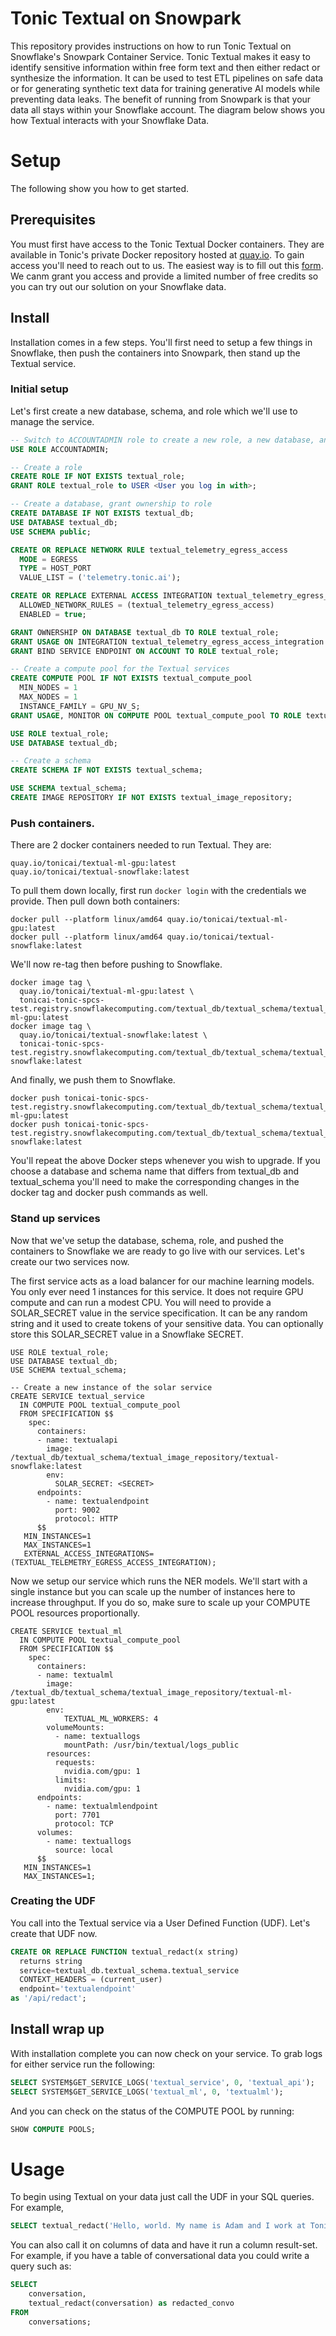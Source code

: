 # Tonic Textual on Snowpark

This repository provides instructions on how to run Tonic Textual on Snowflake's Snowpark Container Service.  Tonic Textual makes it easy to identify sensitive information within free form text and then either redact or synthesize the information.  It can be used to test ETL pipelines on safe data or for generating synthetic text data for training generative AI models while preventing data leaks.  The benefit of running from Snowpark is that your data all stays within your Snowflake account.  The diagram below shows you how Textual interacts with your Snowflake Data.







# Setup

The following show you how to get started.

## Prerequisites

You must first have access to the Tonic Textual Docker containers.  They are available in Tonic's private Docker repository hosted at [quay.io](https://quay.io).  To gain access you'll need to reach out to us.  The easiest way is to fill out this [form](https://www.tonic.ai/product-demo/textual).  We canm grant you access and provide a limited number of free credits so you can try out our solution on your Snowflake data.

## Install

Installation comes in a few steps.  You'll first need to setup a few things in Snowflake, then push the containers into Snowpark, then stand up the Textual service.

### Initial setup

Let's first create a new database, schema, and role which we'll use to manage the service.

```sql
-- Switch to ACCOUNTADMIN role to create a new role, a new database, and configure a security integration.
USE ROLE ACCOUNTADMIN;

-- Create a role
CREATE ROLE IF NOT EXISTS textual_role;
GRANT ROLE textual_role to USER <User you log in with>;

-- Create a database, grant ownership to role
CREATE DATABASE IF NOT EXISTS textual_db;
USE DATABASE textual_db;
USE SCHEMA public;

CREATE OR REPLACE NETWORK RULE textual_telemetry_egress_access
  MODE = EGRESS
  TYPE = HOST_PORT
  VALUE_LIST = ('telemetry.tonic.ai');

CREATE OR REPLACE EXTERNAL ACCESS INTEGRATION textual_telemetry_egress_access_integration
  ALLOWED_NETWORK_RULES = (textual_telemetry_egress_access)
  ENABLED = true;

GRANT OWNERSHIP ON DATABASE textual_db TO ROLE textual_role;
GRANT USAGE ON INTEGRATION textual_telemetry_egress_access_integration TO ROLE textual_role;
GRANT BIND SERVICE ENDPOINT ON ACCOUNT TO ROLE textual_role;

-- Create a compute pool for the Textual services
CREATE COMPUTE POOL IF NOT EXISTS textual_compute_pool
  MIN_NODES = 1
  MAX_NODES = 1
  INSTANCE_FAMILY = GPU_NV_S;
GRANT USAGE, MONITOR ON COMPUTE POOL textual_compute_pool TO ROLE textual_role;

USE ROLE textual_role;
USE DATABASE textual_db;

-- Create a schema
CREATE SCHEMA IF NOT EXISTS textual_schema;

USE SCHEMA textual_schema;
CREATE IMAGE REPOSITORY IF NOT EXISTS textual_image_repository;
```

### Push containers.

There are 2 docker containers needed to run Textual.  They are:

```
quay.io/tonicai/textual-ml-gpu:latest
quay.io/tonicai/textual-snowflake:latest
```

To pull them down locally, first run ```docker login``` with the credentials we provide. Then pull down both containers:

```
docker pull --platform linux/amd64 quay.io/tonicai/textual-ml-gpu:latest
docker pull --platform linux/amd64 quay.io/tonicai/textual-snowflake:latest
```

We'll now re-tag then before pushing to Snowflake.

```
docker image tag \
  quay.io/tonicai/textual-ml-gpu:latest \
  tonicai-tonic-spcs-test.registry.snowflakecomputing.com/textual_db/textual_schema/textual_image_repository/textual-ml-gpu:latest
docker image tag \
  quay.io/tonicai/textual-snowflake:latest \
  tonicai-tonic-spcs-test.registry.snowflakecomputing.com/textual_db/textual_schema/textual_image_repository/textual-snowflake:latest
```

And finally, we push them to Snowflake.

```
docker push tonicai-tonic-spcs-test.registry.snowflakecomputing.com/textual_db/textual_schema/textual_image_repository/textual-ml-gpu:latest
docker push tonicai-tonic-spcs-test.registry.snowflakecomputing.com/textual_db/textual_schema/textual_image_repository/textual-snowflake:latest
```

You'll repeat the above Docker steps whenever you wish to upgrade.  If you choose a database and schema name that differs from textual_db and textual_schema you'll need to make the corresponding changes in the docker tag and docker push commands as well.

### Stand up services

Now that we've setup the database, schema, role, and pushed the containers to Snowflake we are ready to go live with our services.  Let's create our two services now.


The first service acts as a load balancer for our machine learning models.  You only ever need 1 instances for this service.  It does not require GPU compute and can run a modest CPU.  You will need to provide a SOLAR_SECRET value in the service specification.  It can be any random string and it used to create tokens of your sensitive data.  You can optionally store this SOLAR_SECRET value in a Snowflake SECRET.

```
USE ROLE textual_role;
USE DATABASE textual_db;
USE SCHEMA textual_schema;

-- Create a new instance of the solar service
CREATE SERVICE textual_service
  IN COMPUTE POOL textual_compute_pool
  FROM SPECIFICATION $$
    spec:
      containers:
      - name: textualapi
        image: /textual_db/textual_schema/textual_image_repository/textual-snowflake:latest
        env:
          SOLAR_SECRET: <SECRET>
      endpoints:
        - name: textualendpoint
          port: 9002
          protocol: HTTP
      $$
   MIN_INSTANCES=1
   MAX_INSTANCES=1
   EXTERNAL_ACCESS_INTEGRATIONS=(TEXTUAL_TELEMETRY_EGRESS_ACCESS_INTEGRATION);

```


Now we setup our service which runs the NER models.  We'll start with a single instance but you can scale up the number of instances here to increase throughput.  If you do so, make sure to scale up your COMPUTE POOL resources proportionally.

```
CREATE SERVICE textual_ml
  IN COMPUTE POOL textual_compute_pool
  FROM SPECIFICATION $$
    spec:
      containers:
      - name: textualml
        image: /textual_db/textual_schema/textual_image_repository/textual-ml-gpu:latest
        env:
            TEXTUAL_ML_WORKERS: 4
        volumeMounts:
          - name: textuallogs
            mountPath: /usr/bin/textual/logs_public
        resources:
          requests:
            nvidia.com/gpu: 1
          limits:
            nvidia.com/gpu: 1
      endpoints:
        - name: textualmlendpoint
          port: 7701
          protocol: TCP      
      volumes:
        - name: textuallogs
          source: local
      $$
   MIN_INSTANCES=1
   MAX_INSTANCES=1;
```

### Creating the UDF

You call into the Textual service via a User Defined Function (UDF).  Let's create that UDF now.

```sql
CREATE OR REPLACE FUNCTION textual_redact(x string)
  returns string
  service=textual_db.textual_schema.textual_service
  CONTEXT_HEADERS = (current_user)
  endpoint='textualendpoint'
as '/api/redact';
```

## Install wrap up

With installation complete you can now check on your service.  To grab logs for either service run the following:

```sql
SELECT SYSTEM$GET_SERVICE_LOGS('textual_service', 0, 'textual_api');
SELECT SYSTEM$GET_SERVICE_LOGS('textual_ml', 0, 'textualml');
```

And you can check on the status of the COMPUTE POOL by running:

```sql
SHOW COMPUTE POOLS;
```
# Usage

To begin using Textual on your data just call the UDF in your SQL queries.  For example,

```sql
SELECT textual_redact('Hello, world. My name is Adam and I work at Tonic!')
```

You can also call it on columns of data and have it run a column result-set.  For example, if you have a table of conversational data you could write a query such as:

```sql
SELECT
    conversation,
    textual_redact(conversation) as redacted_convo
FROM
    conversations;
```